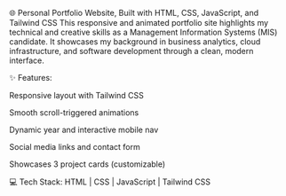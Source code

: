 🌐 Personal Portfolio Website, Built with HTML, CSS, JavaScript, and Tailwind CSS
This responsive and animated portfolio site highlights my technical and creative skills as a Management Information Systems (MIS) candidate. It showcases my background in business analytics, cloud infrastructure, and software development through a clean, modern interface.

✨ Features:

Responsive layout with Tailwind CSS

Smooth scroll-triggered animations

Dynamic year and interactive mobile nav

Social media links and contact form

Showcases 3 project cards (customizable)

💻 Tech Stack: HTML | CSS | JavaScript | Tailwind CSS
